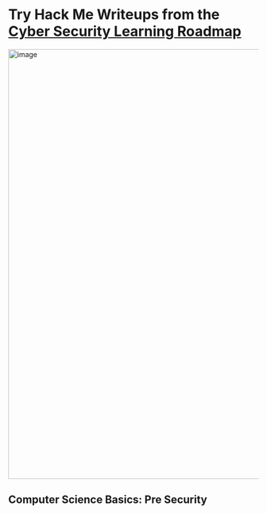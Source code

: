 # Try Hack Me Writeups from the [Cyber Security Learning Roadmap](https://tryhackme.com/hacktivities?tab=roadmap)

<img width="594" height="867" alt="image" src="https://github.com/user-attachments/assets/69dccceb-b2e2-460e-8de5-f917f54ae576" />

## Computer Science Basics: Pre Security
